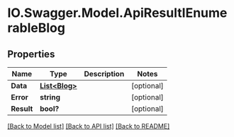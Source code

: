 # IO.Swagger.Model.ApiResultIEnumerableBlog
## Properties

Name | Type | Description | Notes
------------ | ------------- | ------------- | -------------
**Data** | [**List&lt;Blog&gt;**](Blog.md) |  | [optional] 
**Error** | **string** |  | [optional] 
**Result** | **bool?** |  | [optional] 

[[Back to Model list]](../README.md#documentation-for-models) [[Back to API list]](../README.md#documentation-for-api-endpoints) [[Back to README]](../README.md)

